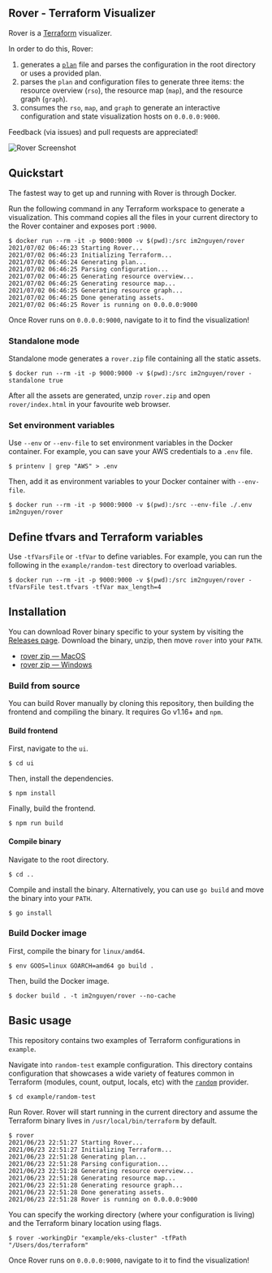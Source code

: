 ## Rover - Terraform Visualizer

Rover is a [Terraform](http://terraform.io/) visualizer. 

In order to do this, Rover:

1. generates a [`plan`](https://www.terraform.io/docs/cli/commands/plan.html#out-filename) file and parses the configuration in the root directory or uses a provided plan.
1. parses the `plan` and configuration files to generate three items: the resource overview (`rso`), the resource map (`map`), and the resource graph (`graph`).
1. consumes the `rso`, `map`, and `graph` to generate an interactive configuration and state visualization hosts on `0.0.0.0:9000`.

Feedback (via issues) and pull requests are appreciated! 

![Rover Screenshot](docs/rover-cropped-screenshot.png)

## Quickstart

The fastest way to get up and running with Rover is through Docker.

Run the following command in any Terraform workspace to generate a visualization. This command copies all the files in your current directory to the Rover container and exposes port `:9000`.

```
$ docker run --rm -it -p 9000:9000 -v $(pwd):/src im2nguyen/rover
2021/07/02 06:46:23 Starting Rover...
2021/07/02 06:46:23 Initializing Terraform...
2021/07/02 06:46:24 Generating plan...
2021/07/02 06:46:25 Parsing configuration...
2021/07/02 06:46:25 Generating resource overview...
2021/07/02 06:46:25 Generating resource map...
2021/07/02 06:46:25 Generating resource graph...
2021/07/02 06:46:25 Done generating assets.
2021/07/02 06:46:25 Rover is running on 0.0.0.0:9000
```

Once Rover runs on `0.0.0.0:9000`, navigate to it to find the visualization!

### Standalone mode

Standalone mode generates a `rover.zip` file containing all the static assets.

```
$ docker run --rm -it -p 9000:9000 -v $(pwd):/src im2nguyen/rover -standalone true
```

After all the assets are generated, unzip `rover.zip` and open `rover/index.html` in your favourite web browser.

### Set environment variables

Use `--env` or `--env-file` to set environment variables in the Docker container. For example, you can save your AWS credentials to a `.env` file.

```
$ printenv | grep "AWS" > .env
```

Then, add it as environment variables to your Docker container with `--env-file`.

```
$ docker run --rm -it -p 9000:9000 -v $(pwd):/src --env-file ./.env im2nguyen/rover
```

## Define tfvars and Terraform variables

Use `-tfVarsFile` or `-tfVar` to define variables. For example, you can run the following in the `example/random-test` directory to overload variables.

```
$ docker run --rm -it -p 9000:9000 -v $(pwd):/src im2nguyen/rover -tfVarsFile test.tfvars -tfVar max_length=4
```

## Installation

You can download Rover binary specific to your system by visiting the [Releases page](https://github.com/im2nguyen/rover/releases). Download the binary, unzip, then move `rover` into your `PATH`.

- [rover zip — MacOS](https://github.com/im2nguyen/rover/releases/download/v0.1.3/rover_0.1.3_darwin_amd64.zip)
- [rover zip — Windows](https://github.com/im2nguyen/rover/releases/download/v0.1.3/rover_0.1.3_windows_amd64.zip)

### Build from source

You can build Rover manually by cloning this repository, then building the frontend and compiling the binary. It requires Go v1.16+ and `npm`.

#### Build frontend

First, navigate to the `ui`.

```
$ cd ui
```

Then, install the dependencies.

```
$ npm install
```

Finally, build the frontend.

```
$ npm run build
```

#### Compile binary

Navigate to the root directory.

```
$ cd ..
```

Compile and install the binary. Alternatively, you can use `go build` and move the binary into your `PATH`.

```
$ go install
```

### Build Docker image

First, compile the binary for `linux/amd64`.

```
$ env GOOS=linux GOARCH=amd64 go build .
```

Then, build the Docker image.

```
$ docker build . -t im2nguyen/rover --no-cache
```


## Basic usage

This repository contains two examples of Terraform configurations in `example`.

Navigate into `random-test` example configuration. This directory contains configuration that showcases a wide variety of features common in Terraform (modules, count, output, locals, etc) with the [`random`](https://registry.terraform.io/providers/hashicorp/random/latest) provider.

```
$ cd example/random-test
```

Run Rover. Rover will start running in the current directory and assume the Terraform binary lives in `/usr/local/bin/terraform` by default.

```
$ rover
2021/06/23 22:51:27 Starting Rover...
2021/06/23 22:51:27 Initializing Terraform...
2021/06/23 22:51:28 Generating plan...
2021/06/23 22:51:28 Parsing configuration...
2021/06/23 22:51:28 Generating resource overview...
2021/06/23 22:51:28 Generating resource map...
2021/06/23 22:51:28 Generating resource graph...
2021/06/23 22:51:28 Done generating assets.
2021/06/23 22:51:28 Rover is running on 0.0.0.0:9000
```

You can specify the working directory (where your configuration is living) and the Terraform binary location using flags.

```
$ rover -workingDir "example/eks-cluster" -tfPath "/Users/dos/terraform"
```

Once Rover runs on `0.0.0.0:9000`, navigate to it to find the visualization!
